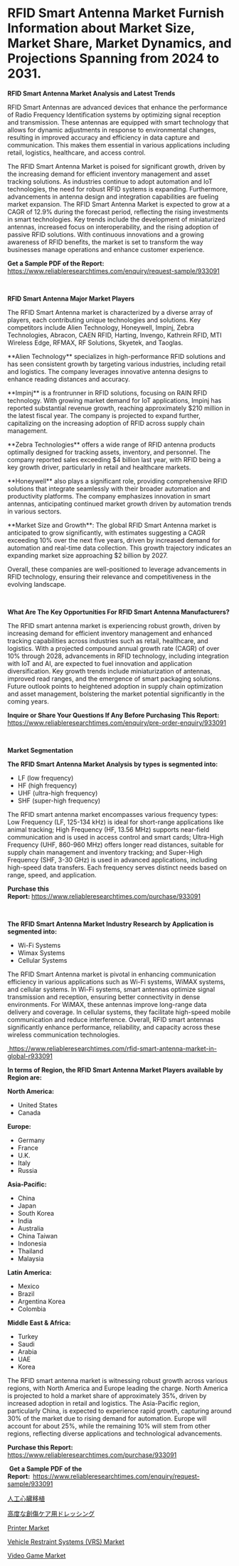 <p><h1>RFID Smart Antenna Market Furnish Information about Market Size, Market Share, Market Dynamics, and Projections Spanning from 2024 to 2031.</h1></p><p><strong>RFID Smart Antenna Market Analysis and Latest Trends</strong></p>
<p><p>RFID Smart Antennas are advanced devices that enhance the performance of Radio Frequency Identification systems by optimizing signal reception and transmission. These antennas are equipped with smart technology that allows for dynamic adjustments in response to environmental changes, resulting in improved accuracy and efficiency in data capture and communication. This makes them essential in various applications including retail, logistics, healthcare, and access control.</p><p>The RFID Smart Antenna Market is poised for significant growth, driven by the increasing demand for efficient inventory management and asset tracking solutions. As industries continue to adopt automation and IoT technologies, the need for robust RFID systems is expanding. Furthermore, advancements in antenna design and integration capabilities are fueling market expansion. The RFID Smart Antenna Market is expected to grow at a CAGR of 12.9% during the forecast period, reflecting the rising investments in smart technologies. Key trends include the development of miniaturized antennas, increased focus on interoperability, and the rising adoption of passive RFID solutions. With continuous innovations and a growing awareness of RFID benefits, the market is set to transform the way businesses manage operations and enhance customer experience.</p></p>
<p><strong>Get a Sample PDF of the Report:&nbsp;</strong> <a href="https://www.reliableresearchtimes.com/enquiry/request-sample/933091">https://www.reliableresearchtimes.com/enquiry/request-sample/933091</a></p>
<p>&nbsp;</p>
<p><strong>RFID Smart Antenna Major Market Players</strong></p>
<p><p>The RFID Smart Antenna market is characterized by a diverse array of players, each contributing unique technologies and solutions. Key competitors include Alien Technology, Honeywell, Impinj, Zebra Technologies, Abracon, CAEN RFID, Harting, Invengo, Kathrein RFID, MTI Wireless Edge, RFMAX, RF Solutions, Skyetek, and Taoglas.</p><p>**Alien Technology** specializes in high-performance RFID solutions and has seen consistent growth by targeting various industries, including retail and logistics. The company leverages innovative antenna designs to enhance reading distances and accuracy.</p><p>**Impinj** is a frontrunner in RFID solutions, focusing on RAIN RFID technology. With growing market demand for IoT applications, Impinj has reported substantial revenue growth, reaching approximately $210 million in the latest fiscal year. The company is projected to expand further, capitalizing on the increasing adoption of RFID across supply chain management.</p><p>**Zebra Technologies** offers a wide range of RFID antenna products optimally designed for tracking assets, inventory, and personnel. The company reported sales exceeding $4 billion last year, with RFID being a key growth driver, particularly in retail and healthcare markets.</p><p>**Honeywell** also plays a significant role, providing comprehensive RFID solutions that integrate seamlessly with their broader automation and productivity platforms. The company emphasizes innovation in smart antennas, anticipating continued market growth driven by automation trends in various sectors.</p><p>**Market Size and Growth**: The global RFID Smart Antenna market is anticipated to grow significantly, with estimates suggesting a CAGR exceeding 10% over the next five years, driven by increased demand for automation and real-time data collection. This growth trajectory indicates an expanding market size approaching $2 billion by 2027.</p><p>Overall, these companies are well-positioned to leverage advancements in RFID technology, ensuring their relevance and competitiveness in the evolving landscape.</p></p>
<p>&nbsp;</p>
<p><strong>What Are The Key Opportunities For RFID Smart Antenna Manufacturers?</strong></p>
<p><p>The RFID smart antenna market is experiencing robust growth, driven by increasing demand for efficient inventory management and enhanced tracking capabilities across industries such as retail, healthcare, and logistics. With a projected compound annual growth rate (CAGR) of over 10% through 2028, advancements in RFID technology, including integration with IoT and AI, are expected to fuel innovation and application diversification. Key growth trends include miniaturization of antennas, improved read ranges, and the emergence of smart packaging solutions. Future outlook points to heightened adoption in supply chain optimization and asset management, bolstering the market potential significantly in the coming years.</p></p>
<p><strong>Inquire or Share Your Questions If Any Before Purchasing This Report:</strong> <a href="https://www.reliableresearchtimes.com/enquiry/pre-order-enquiry/933091">https://www.reliableresearchtimes.com/enquiry/pre-order-enquiry/933091</a></p>
<p>&nbsp;</p>
<p><strong>Market Segmentation</strong></p>
<p><strong>The RFID Smart Antenna Market Analysis by types is segmented into:</strong></p>
<p><ul><li>LF (low frequency)</li><li>HF (high frequency)</li><li>UHF (ultra-high frequency)</li><li>SHF (super-high frequency)</li></ul></p>
<p><p>The RFID smart antenna market encompasses various frequency types: Low Frequency (LF, 125-134 kHz) is ideal for short-range applications like animal tracking; High Frequency (HF, 13.56 MHz) supports near-field communication and is used in access control and smart cards; Ultra-High Frequency (UHF, 860-960 MHz) offers longer read distances, suitable for supply chain management and inventory tracking; and Super-High Frequency (SHF, 3-30 GHz) is used in advanced applications, including high-speed data transfers. Each frequency serves distinct needs based on range, speed, and application.</p></p>
<p><strong>Purchase this Report:&nbsp;</strong><a href="https://www.reliableresearchtimes.com/purchase/933091">https://www.reliableresearchtimes.com/purchase/933091</a></p>
<p>&nbsp;</p>
<p><strong>The RFID Smart Antenna Market Industry Research by Application is segmented into:</strong></p>
<p><ul><li>Wi-Fi Systems</li><li>Wimax Systems</li><li>Cellular Systems</li></ul></p>
<p><p>The RFID Smart Antenna market is pivotal in enhancing communication efficiency in various applications such as Wi-Fi systems, WiMAX systems, and cellular systems. In Wi-Fi systems, smart antennas optimize signal transmission and reception, ensuring better connectivity in dense environments. For WiMAX, these antennas improve long-range data delivery and coverage. In cellular systems, they facilitate high-speed mobile communication and reduce interference. Overall, RFID smart antennas significantly enhance performance, reliability, and capacity across these wireless communication technologies.</p></p>
<p><a href="https://www.reliableresearchtimes.com/rfid-smart-antenna-market-in-global-r933091">&nbsp;https://www.reliableresearchtimes.com/rfid-smart-antenna-market-in-global-r933091</a></p>
<p><strong>In terms of Region, the RFID Smart Antenna Market Players available by Region are:</strong></p>
<p>
    <p> <strong> North America: </strong>
        <ul>
            <li>United States</li>
            <li>Canada</li>
        </ul>
        </p> 
    <p> <strong> Europe: </strong>
        <ul>
            <li>Germany</li>
            <li>France</li>
            <li>U.K.</li>
            <li>Italy</li>
            <li>Russia</li>
        </ul>
        </p> 
    <p> <strong> Asia-Pacific: </strong>
        <ul>
            <li>China</li>
            <li>Japan</li>
            <li>South Korea</li>
            <li>India</li>
            <li>Australia</li>
            <li>China Taiwan</li>
            <li>Indonesia</li>
            <li>Thailand</li>
            <li>Malaysia</li>
        </ul>
        </p> 
    <p> <strong> Latin America: </strong>
        <ul>
            <li>Mexico</li>
            <li>Brazil</li>
            <li>Argentina Korea</li>
            <li>Colombia</li>
        </ul>
        </p> 
    <p> <strong> Middle East & Africa: </strong>
        <ul>
            <li>Turkey</li>
            <li>Saudi</li>
            <li>Arabia</li>
            <li>UAE</li>
            <li>Korea</li>
        </ul>
    </p>
    </p>
<p><p>The RFID smart antenna market is witnessing robust growth across various regions, with North America and Europe leading the charge. North America is projected to hold a market share of approximately 35%, driven by increased adoption in retail and logistics. The Asia-Pacific region, particularly China, is expected to experience rapid growth, capturing around 30% of the market due to rising demand for automation. Europe will account for about 25%, while the remaining 10% will stem from other regions, reflecting diverse applications and technological advancements.</p></p>
<p><strong>Purchase this Report: </strong><a href="https://www.reliableresearchtimes.com/purchase/933091">https://www.reliableresearchtimes.com/purchase/933091</a></p>
<p>&nbsp;<strong>Get a Sample PDF of the Report:&nbsp;&nbsp;</strong><a href="https://www.reliableresearchtimes.com/enquiry/request-sample/933091">https://www.reliableresearchtimes.com/enquiry/request-sample/933091</a></p>
<p><strong></strong></p>
<p><p><a href="https://medium.com/@abigayleh7fr/artificial-heart-transplant-market-%E3%81%AE%E3%82%B0%E3%83%AD%E3%83%BC%E3%83%90%E3%83%AB%E5%B8%82%E5%A0%B4%E6%A6%82%E8%A6%81%E3%81%AF-%E4%B8%96%E7%95%8C%E3%81%8A%E3%82%88%E3%81%B3%E4%B8%BB%E8%A6%81%E5%B8%82%E5%A0%B4%E3%81%AB%E3%81%8A%E3%81%91%E3%82%8B%E6%A5%AD%E7%95%8C%E3%81%AB%E5%BD%B1%E9%9F%BF%E3%82%92%E4%B8%8E%E3%81%88%E3%82%8B%E4%B8%BB%E8%A6%81%E3%81%AA%E3%83%88%E3%83%AC%E3%83%B3%E3%83%89%E3%81%AB%E3%81%A4%E3%81%84%E3%81%A6-%E7%8B%AC%E8%87%AA%E3%81%AE%E8%A6%96%E7%82%B9%E3%82%92%E6%8F%90%E4%BE%9B%E3%81%97%E3%81%BE%E3%81%99-0a97cb404148">人工心臓移植</a></p><p><a href="https://medium.com/@abigayleh7fr/advanced-wound-care-dressings-market-%E3%81%AF-%E3%82%B3%E3%82%B9%E3%83%88%E7%AE%A1%E7%90%86%E3%81%A8%E5%8A%B9%E7%8E%87%E5%90%91%E4%B8%8A%E3%82%92%E5%84%AA%E5%85%88%E3%81%97%E3%81%BE%E3%81%99-%E3%81%95%E3%82%89%E3%81%AB-%E5%A0%B1%E5%91%8A%E6%9B%B8%E3%81%AF%E5%B8%82%E5%A0%B4%E3%81%AE%E9%9C%80%E8%A6%81%E9%9D%A2%E3%81%A8%E4%BE%9B%E7%B5%A6%E9%9D%A2%E3%81%AE%E4%B8%A1%E6%96%B9%E3%82%92%E3%82%AB%E3%83%90%E3%83%BC%E3%81%97%E3%81%A6%E3%81%84%E3%81%BE%E3%81%99-advanced-90513c60c811">高度な創傷ケア用ドレッシング</a></p><p><a href="https://www.linkedin.com/pulse/printer-market-size-share-growth-analysis-type-application-osnvf?trackingId=go86gjdJRYS4xUOGaZfkbw%3D%3D">Printer Market</a></p><p><a href="https://issuu.com/reportprime-2/docs/vehicle-restraint-systems-vrs-marke_7030a631922ce5">Vehicle Restraint Systems (VRS) Market</a></p><p><a href="https://www.linkedin.com/pulse/booming-video-game-market-sector-analysis-growth-projections-till-ujk4c?trackingId=JIPxVQCvQJOt2MMpaWQr6w%3D%3D">Video Game Market</a></p></p>